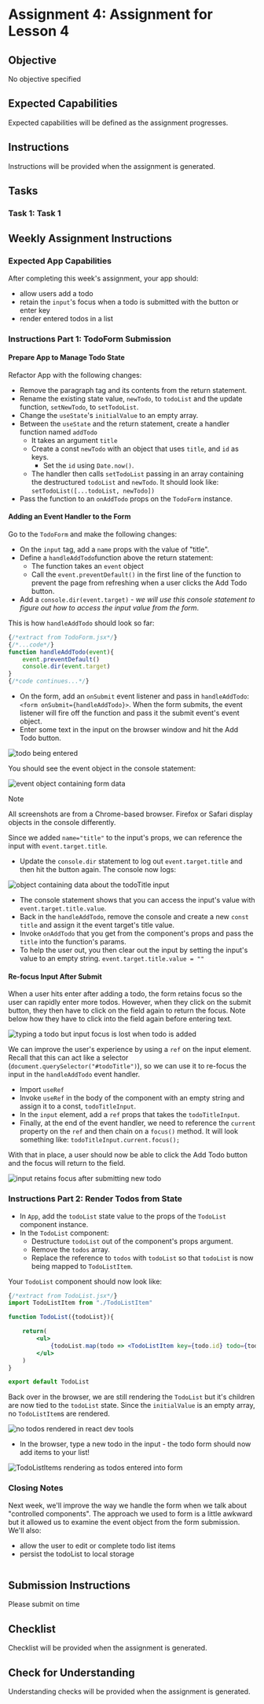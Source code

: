 # Assignment 4: Assignment for Lesson 4

## Objective

No objective specified

## Expected Capabilities

Expected capabilities will be defined as the assignment progresses.

## Instructions

Instructions will be provided when the assignment is generated.

## Tasks

### Task 1: Task 1

## Weekly Assignment Instructions

### Expected App Capabilities

After completing this week's assignment, your app should:

- allow users add a todo
- retain the `input`'s focus when a todo is submitted with the button or enter key
- render entered todos in a list

### Instructions Part 1: TodoForm Submission

#### Prepare App to Manage Todo State

Refactor App with the following changes:

- Remove the paragraph tag and its contents from the return statement.
- Rename the existing state value, `newTodo`, to `todoList` and the update function, `setNewTodo`, to `setTodoList`.
- Change the `useState`'s `initialValue` to an empty array.
- Between the `useState` and the return statement, create a handler function named `addTodo`
  - It takes an argument `title`
  - Create a const `newTodo` with an object that uses `title`, and `id` as keys.
    - Set the `id` using `Date.now()`.
  - The handler then calls `setTodoList` passing in an array containing the destructured `todoList` and `newTodo`. It should look like: `setTodoList([...todoList, newTodo])`
- Pass the function to an `onAddTodo` props on the `TodoForm` instance.

#### Adding an Event Handler to the Form

Go to the `TodoForm` and make the following changes:

- On the `input` tag, add a `name` props with the value of "title".
- Define a `handleAddTodo`function above the return statement:
  - The function takes an `event` object
  - Call the `event.preventDefault()` in the first line of the function to prevent the page from refreshing when a user clicks the Add Todo button.
- Add a `console.dir(event.target)` - *we will use this console statement to figure out how to access the input value from the form*.

This is how `handleAddTodo` should look so far:

```jsx
{/*extract from TodoForm.jsx*/}
{/*...code*/}
function handleAddTodo(event){
    event.preventDefault()
    console.dir(event.target)
}
{/*code continues...*/}
```

- On the form, add an `onSubmit` event listener and pass in `handleAddTodo`: `<form onSubmit={handleAddTodo}>`. When the form submits, the event listener will fire off the function and pass it the submit event's event object.
- Enter some text in the input on the browser window and hit the Add Todo button.

![todo being entered](https://raw.githubusercontent.com/Code-the-Dream-School/react-curriculum-v3/refs/heads/main/learns-app-content/assignments/assets/week-04/type-todo.gif)

You should see the event object in the console statement:

![event object containing form data](https://raw.githubusercontent.com/Code-the-Dream-School/react-curriculum-v3/refs/heads/main/learns-app-content/assignments/assets/week-04/form-data.png)

> [!note]
> All screenshots are from a Chrome-based browser. Firefox or Safari display objects in the console differently.

Since we added `name="title"` to the input's props, we can reference the input with `event.target.title`.

- Update the `console.dir` statement to log out `event.target.title` and then hit the button again. The console now logs:

![object containing data about the todoTitle input](https://raw.githubusercontent.com/Code-the-Dream-School/react-curriculum-v3/refs/heads/main/learns-app-content/assignments/assets/week-04/todoTitle-data.png)

- The console statement shows that you can access the input's value with `event.target.title.value`.
- Back in the `handleAddTodo`, remove the console and create a new `const title` and assign it the event target's title value.
- Invoke `onAddTodo` that you get from the component's props and pass the `title` into the function's params.
- To help the user out, you then clear out the input by setting the input's value to an empty string. `event.target.title.value = ""`

#### Re-focus Input After Submit

When a user hits enter after adding a todo, the form retains focus so the user can rapidly enter more todos. However, when they click on the submit button, they then have to click on the field again to return the focus. Note below how they have to click into the field again before entering text.

![typing a todo but input focus is lost when todo is added](https://raw.githubusercontent.com/Code-the-Dream-School/react-curriculum-v3/refs/heads/main/learns-app-content/assignments/assets/week-04/type-todo.gif)

We can improve the user's experience by using a `ref` on the input element. Recall that this can act like a selector (`document.querySelector("#todoTitle")`), so we can use it to re-focus the input in the `handleAddTodo` event handler.

- Import `useRef`
- Invoke `useRef` in the body of the component with an empty string and assign it to a const, `todoTitleInput`.
- In the `input` element, add a `ref` props that takes the `todoTitleInput`.
- Finally, at the end of the event handler, we need to reference the `current` property on the `ref` and then chain on a `focus()` method. It will look something like: `todoTitleInput.current.focus();`

With that in place, a user should now be able to click the Add Todo button and the focus will return to the field.

![input retains focus after submitting new todo](https://raw.githubusercontent.com/Code-the-Dream-School/react-curriculum-v3/refs/heads/main/learns-app-content/assignments/assets/week-04/enter-todo-2.gif)

### Instructions Part 2: Render Todos from State

- In `App`, add the `todoList` state value to the props of the `TodoList` component instance.
- In the `TodoList` component:
  - Destructure `todoList` out of the component's props argument.
  - Remove the `todos` array.
  - Replace the reference to `todos` with `todoList` so that `todoList` is now being mapped to `TodoListItem`.

Your `TodoList` component should now look like:

```jsx
{/*extract from TodoList.jsx*/}
import TodoListItem from "./TodoListItem"

function TodoList({todoList}){

    return(
        <ul>
            {todoList.map(todo => <TodoListItem key={todo.id} todo={todo} />)}
        </ul>
    )
}

export default TodoList
```

Back over in the browser, we are still rendering the `TodoList` but it's children are now tied to the `todoList` state. Since the `initialValue` is an empty array, no `TodoListItem`s are rendered.

![no todos rendered in react dev tools](https://raw.githubusercontent.com/Code-the-Dream-School/react-curriculum-v3/refs/heads/main/learns-app-content/assignments/assets/week-04/no-todos.png)

- In the browser, type a new todo in the input - the todo form should now add items to your list!

![TodoListItems rendering as todos entered into form](https://raw.githubusercontent.com/Code-the-Dream-School/react-curriculum-v3/refs/heads/main/learns-app-content/assignments/assets/week-04/enter-todo.gif)

### Closing Notes

Next week, we'll improve the way we handle the form when we talk about "controlled components". The approach we used to form is a little awkward but it allowed us to examine the event object from the form submission. We'll also:

- allow the user to edit or complete todo list items
- persist the todoList to local storage


```

```

## Submission Instructions

Please submit on time

## Checklist

Checklist will be provided when the assignment is generated.

## Check for Understanding

Understanding checks will be provided when the assignment is generated.